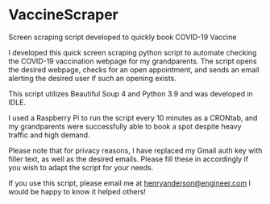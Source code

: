# VaccineScraper
 Screen scraping script developed to quickly book COVID-19 Vaccine

I developed this quick screen scraping python script to automate checking the COVID-19 vaccination webpage for my grandparents. The script opens the desired webpage, checks for an open appointment, and sends an email alerting the desired user if such an opening exists. 

This script utilizes Beautiful Soup 4 and Python 3.9 and was developed in IDLE.

I used a Raspberry Pi to run the script every 10 minutes as a CRONtab, and my grandparents were successfully able to book a spot despite heavy traffic and high demand. 

Please note that for privacy reasons, I have replaced my Gmail auth key with filler text, as well as the desired emails. Please fill these in accordingly if you wish to adapt the script for your needs.

If you use this script, please email me at henryanderson@engineer.com
I would be happy to know it helped others!
